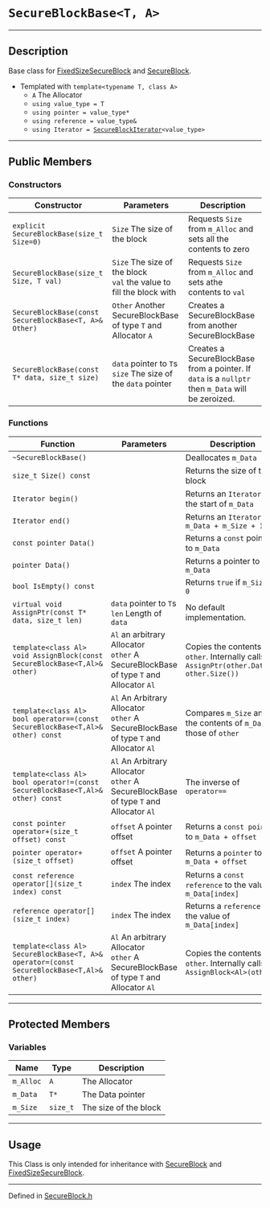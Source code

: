# `SecureBlockBase<T, A>`

***

## Description
Base class for [FixedSizeSecureBlock](./FixedSizeSecureBlock.md) and [SecureBlock](./SecureBlock.md).

* Templated  with `template<typename T, class A>`
  * `A` The Allocator
  * `using value_type = T`
  * `using pointer = value_type*`
  * `using reference = value_type&`
  * `using Iterator = `[`SecureBlockIterator`](./SecureBlockIterator.md)`<value_type>`

***

## Public Members

### Constructors
Constructor | Parameters | Description
--- | --- | ---
`explicit SecureBlockBase(size_t Size=0)` | `Size` The size of the block | Requests `Size` from `m_Alloc` and sets all the contents to zero
`SecureBlockBase(size_t Size, T val)` | `Size` The size of the block <br/> `val` the value to fill the block with | Requests `Size` from `m_Alloc` and sets athe contents to `val`
`SecureBlockBase(const SecureBlockBase<T, A>& Other)` | `Other` Another SecureBlockBase of type `T` and Allocator `A` | Creates a SecureBlockBase from another SecureBlockBase
`SecureBlockBase(const T* data, size_t size)` | `data` pointer to `T`s <br/> `size` The size of the `data` pointer | Creates a SecureBlockBase from a pointer. If `data` is a `nullptr` then `m_Data` will be zeroized.

### Functions

Function | Parameters | Description
--- | --- | ---
`~SecureBlockBase()` | | Deallocates `m_Data`
`size_t Size() const` | | Returns the size of the block
`Iterator begin()` | | Returns an `Iterator` to the start of `m_Data`
`Iterator end()` | | Returns an `Iterator` to `m_Data + m_Size + 1` 
`const pointer Data()` | | Returns a `const` pointer to `m_Data`
`pointer Data()` | | Returns a pointer to `m_Data`
`bool IsEmpty() const` | | Returns `true` if `m_Size == 0`
`virtual void AssignPtr(const T* data, size_t len)` | `data` pointer to `T`s <br/> `len` Length of `data` | No default implementation. 
`template<class Al> void AssignBlock(const SecureBlockBase<T,Al>& other)` | `Al` an arbitrary Allocator <br/> `other` A SecureBlockBase of type `T` and Allocator `Al` | Copies the contents of `other`. Internally calls `AssignPtr(other.Data(), other.Size())`
`template<class Al> bool operator==(const SecureBlockBase<T,Al>& other) const` | `Al` An Arbitrary Allocator <br/> `other` A SecureBlockBase of type `T` and Allocator `Al` | Compares `m_Size` and the contents of `m_Data` to those of `other`
`template<class Al> bool operator!=(const SecureBlockBase<T,Al>& other) const` | `Al` An Arbitrary Allocator <br/> `other` A SecureBlockBase of type `T` and Allocator `Al` | The inverse of `operator==`
`const pointer operator+(size_t offset) const` | `offset` A pointer offset | Returns a `const pointer` to `m_Data + offset` 
`pointer operator+(size_t offset)` | `offset` A pointer offset | Returns a `pointer` to `m_Data + offset` 
`const reference operator[](size_t index) const` | `index` The index | Returns a `const reference` to the value of `m_Data[index]`
`reference operator[](size_t index)` | `index` The index | Returns a `reference` to the value of `m_Data[index]`
`template<class Al> SecureBlockBase<T, A>& operator=(const SecureBlockBase<T,Al>& other)` | `Al` An arbitrary Allocator <br/> `other` A SecureBlockBase of type `T` and Allocator `Al` | Copies the contents of `other`. Internally calls `AssignBlock<Al>(other)`

***

## Protected Members

### Variables

Name | Type | Description
--- | --- | ---
`m_Alloc` | `A` | The Allocator
`m_Data` | `T*` | The Data pointer
`m_Size` | `size_t` | The size of the block

***

## Usage
This Class is only intended for inheritance with [SecureBlock](./SecureBlock.md) and [FixedSizeSecureBlock](./FixedSizeSecureBlock.md).

***

Defined in [SecureBlock.h](https://github.com/FlyingRaijinMinato/LockdownSSL/blob/main/Includes/SecureBlock.h)